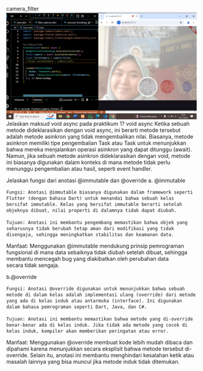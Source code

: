 camera_filter
![alt text](image.png)
Jelaskan maksud void async pada praktikum 1?
void async
Ketika sebuah metode dideklarasikan dengan void async, ini berarti metode tersebut adalah metode asinkron yang tidak mengembalikan nilai. Biasanya, metode asinkron memiliki tipe pengembalian Task atau Task<T> untuk menunjukkan bahwa mereka menjalankan operasi asinkron yang dapat ditunggu (await). Namun, jika sebuah metode asinkron dideklarasikan dengan void, metode ini biasanya digunakan dalam konteks di mana metode tidak perlu menunggu pengembalian atau hasil, seperti event handler.

Jelaskan fungsi dari anotasi @immutable dan @override
a. @immutable

    Fungsi: Anotasi @immutable biasanya digunakan dalam framework seperti Flutter (dengan bahasa Dart) untuk menandai bahwa sebuah kelas bersifat immutable. Kelas yang bersifat immutable berarti setelah objeknya dibuat, nilai properti di dalamnya tidak dapat diubah.

    Tujuan: Anotasi ini membantu pengembang memastikan bahwa objek yang seharusnya tidak berubah tetap aman dari modifikasi yang tidak disengaja, sehingga meningkatkan stabilitas dan keamanan data.

Manfaat: Menggunakan @immutable mendukung prinsip pemrograman fungsional di mana data sebaiknya tidak diubah setelah dibuat, sehingga membantu mencegah bug yang diakibatkan oleh perubahan data secara tidak sengaja.

b.@override

    Fungsi: Anotasi @override digunakan untuk menunjukkan bahwa sebuah metode di dalam kelas adalah implementasi ulang (override) dari metode yang ada di kelas induk atau antarmuka (interface). Ini digunakan dalam bahasa pemrograman seperti Dart, Java, dan C#.

    Tujuan: Anotasi ini membantu memastikan bahwa metode yang di-override benar-benar ada di kelas induk. Jika tidak ada metode yang cocok di kelas induk, kompiler akan memberikan peringatan atau error.

Manfaat: Menggunakan @override membuat kode lebih mudah dibaca dan dipahami karena menunjukkan secara eksplisit bahwa metode tersebut di-override. Selain itu, anotasi ini membantu menghindari kesalahan ketik atau masalah lainnya yang bisa muncul jika metode induk tidak ditemukan.


